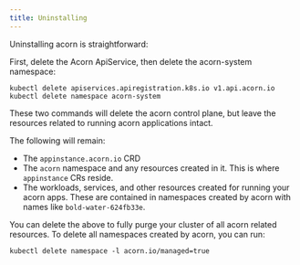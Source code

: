 ```yaml
---
title: Uninstalling
---
```


Uninstalling acorn is straightforward:


First, delete the Acorn ApiService, then delete the acorn-system namespace:
```
kubectl delete apiservices.apiregistration.k8s.io v1.api.acorn.io
kubectl delete namespace acorn-system
```

These two commands will delete the acorn control plane, but leave the resources related to running acorn applications intact.

The following will remain: 
- The `appinstance.acorn.io` CRD
- The `acorn` namespace and any resources created in it. This is where `appinstance` CRs reside.
- The workloads, services, and other resources created for running your acorn apps. These are contained in namespaces created by acorn with names like `bold-water-624fb33e`.

You can delete the above to fully purge your cluster of all acorn related resources. To delete all namespaces created by acorn, you can run:
```
kubectl delete namespace -l acorn.io/managed=true
```

